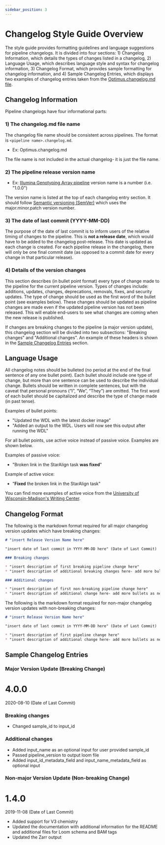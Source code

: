 ```yaml
---
sidebar_position: 3
---
```


# Changelog Style Guide Overview

The style guide provides formatting guidelines and language suggestions for pipeline changelogs. It is divided into four sections: 1) Changelog Information, which details the types of changes listed in a changelog, 2) Language Usage, which describes language style and syntax for changelog information, 3) Changelog Format, which provides sample formatting for changelog information, and 4) Sample Changelog Entries, which displays two examples of changelog entries taken from the [Optimus.changelog.md file](https://github.com/broadinstitute/warp/blob/develop/pipelines/skylab/optimus/Optimus.changelog.md).

## Changelog Information

Pipeline changelogs have four informational parts:

### 1) The changelog.md file name

The changelog file name should be consistent across pipelines. The format is `<pipeline name>.changelog.md`.

- Ex: Optimus.changelog.md

The file name is not included in the actual changelog- it is just the file name.

### 2) The pipeline release version name

- Ex: [Illumina Genotyping Array pipeline](https://github.com/broadinstitute/warp/blob/develop/pipelines/broad/genotyping/illumina/IlluminaGenotypingArray.changelog.md) version name is a number (i.e. "1.0.0")

The version name is listed at the top of each changelog entry section. It should follow [Semantic versioning (SemVer)](https://semver.org/) which uses the major.minor.patch version number.

### 3) The date of last commit (YYYY-MM-DD)

The purpose of the date of last commit is to inform users of the relative timing of changes to the pipeline. This is **not a release date**, which would have to be added to the changelog post-release. This date is updated as each change is created. For each pipeline release in the changelog, there will only be one final commit date (as opposed to a commit date for every change in that particular release).

### 4) Details of the version changes

This section describes (in bullet point format) every type of change made to the pipeline for the current pipeline version. Types of changes include: additions, updates, changes, deprecations, removals, fixes, and security updates. The type of change should be used as the first word of the bullet point (see examples below). These changes should be updated as pipeline changes are made even if the updated pipeline version has not been released. This will enable end-users to see what changes are coming when the new release is published.

If changes are breaking changes to the pipeline (a major version update), this changelog section will be divided into two subsections: "Breaking changes" and "Additional changes". An example of these headers is shown in the [Sample Changelog Entries](#sample-changelog-entries) section.

## Language Usage

All changelog notes should be bulleted (no period at the end of the final sentence of any one bullet point). Each bullet should include one type of change, but more than one sentence can be used to describe the individual change. Bullets should be written in complete sentences, but with the caveat that personal pronouns (“I”, “We”, “They”) are omitted. The first word of each bullet should be capitalized and describe the type of change made (in past tense).

Examples of bullet points:

- "Updated the WDL with the latest docker image”
- "Added an output to the WDL. Users will now see this output after running the WDL"

For all bullet points, use active voice instead of passive voice. Examples are shown below.

Examples of passive voice:
- "Broken link in the StarAlign task **was fixed**"

Example of active voice:
- "**Fixed** the broken link in the StarAlign task"

You can find more examples of active voice from the [University of Wisconsin-Madison's Writing Center](https://writing.wisc.edu/handbook/style/ccs_activevoice/).

## Changelog Format

The following is the markdown format required for all major changelog version updates which have breaking changes:

```md
# "insert Release Version Name here"

"insert date of last commit in YYYY-MM-DD here" (Date of Last Commit)

### Breaking changes

* "insert description of first breaking pipeline change here"
* "insert description of additional breaking changes here- add more bullets as necessary for additional changes"

### Additional changes

* "insert description of first non-breaking pipeline change here"
* "insert description of additional change here- add more bullets as necessary for additional changes"
```

The following is the markdown format required for non-major changelog version updates with non-breaking changes:

```md
# "insert Release Version Name here"

"insert date of last commit in YYYY-MM-DD here" (Date of Last Commit)

* "insert description of first pipeline change here"
* "insert description of additional change here- add more bullets as necessary for additional changes"
```

## Sample Changelog Entries

### Major Version Update (Breaking Change)

# 4.0.0

2020-08-10 (Date of Last Commit)

### Breaking changes
* Changed sample_id to input_id

### Additional changes
* Added input_name as an optional input for user provided sample_id
* Passed pipeline_version to output loom file
* Added input_id_metadata_field and input_name_metadata_field as optional input


### Non-major Version Update (Non-breaking Change)

# 1.4.0

2019-11-08 (Date of Last Commit)

* Added support for V3 chemistry
* Updated the documentation with additional information for the README and additional files for Loom schema and BAM tags
* Updated the Zarr output


